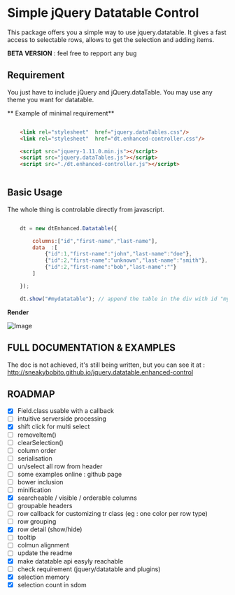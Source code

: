 Simple jQuery Datatable Control
===============================

This package offers you a simple way to use jquery.datatable. 
It gives a fast access to selectable rows, allows to get the selection and adding items.

**BETA VERSION** : feel free to repport any bug

Requirement
-----------

You just have to include jQuery and jQuery.dataTable. 
You may use any theme you want for datatable.

** Example of minimal requirement**

```html

    <link rel="stylesheet"  href="jquery.dataTables.css"/>
    <link rel="stylesheet"  href="dt.enhanced-controller.css"/>

    <script src="jquery-1.11.0.min.js"></script>
    <script src="jquery.dataTables.js"></script>
    <script src="./dt.enhanced-controller.js"></script>
    
```

Basic Usage
-----------

The whole thing is controlable directly from javascript.


```javascript

    dt = new dtEnhanced.Datatable({

        columns:["id","first-name","last-name"],
        data  :[
            {"id":1,"first-name":"john","last-name":"doe"},
            {"id":2,"first-name":"unknown","last-name":"smith"},
            {"id":2,"first-name":"bob","last-name":""}
        ] 

    });

    dt.show("#mydatatable"); // append the table in the div with id "mydatatable"

```

**Render** 

![Image](../master/screens/readme-fig1.png?raw=true)



FULL DOCUMENTATION & EXAMPLES
-----------------------------

The doc is not achieved, it's still being written, but you can see it at : http://sneakybobito.github.io/jquery.datatable.enhanced-control



ROADMAP
-------

* [x] Field.class usable with a callback
* [ ] intuitive serverside processing
* [x] shift click for multi select
* [ ] removeItem()
* [ ] clearSelection()
* [ ] column order
* [ ] serialisation
* [ ] un/select all row from header
* [ ] some examples online : github page
* [ ] bower inclusion
* [ ] minification
* [x] searcheable / visible / orderable columns
* [ ] groupable headers
* [ ] row callback for customizing tr class (eg : one color per row type)
* [ ] row grouping
* [x] row detail (show/hide)
* [ ] tooltip
* [ ] colmun alignment
* [ ] update the readme
* [x] make datatable api easyly reachable
* [ ] check requirement (jquery/datatable and plugins)
* [x] selection memory
* [x] selection count in sdom
